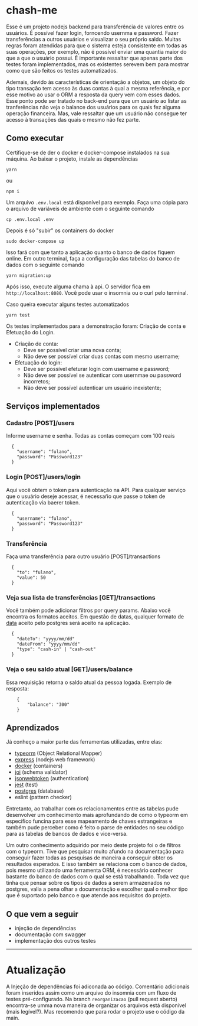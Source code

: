 # chash-me

Esse é um projeto nodejs backend para transferência de valores entre os usuários. É possível fazer login, forncendo usernma e password. Fazer transferências a outros usuários e visualizar o seu próprio saldo. Muitas regras foram atendidas para que o sistema esteja consistente em todas as suas operações, por exemplo, não é possível enviar uma quantia maior do que a que o usuário possui. 
É importante ressaltar que apenas parte dos testes foram implementados, mas os existentes serevem bem para mostrar como que são feitos os testes automatizados. 

Ademais, devido às características de orientação a objetos, um objeto do tipo transação tem acesso às duas contas à qual a mesma referência, e por esse motivo ao usar o ORM a resposta da query vem com esses dados. Esse ponto pode ser tratado no back-end para que um usuário ao listar as tranferências não veja o balance dos usuários para os quais fez alguma operação financeira. Mas, vale ressaltar que um usuário não consegue ter acesso à transações das quais o mesmo não fez parte.

## Como executar

Certifique-se de der o docker e docker-compose instalados na sua máquina. Ao baixar o projeto, instale as dependências

    yarn

ou

    npm i

Um arquivo `.env.local` está disponível para exemplo. Faça uma cópia para o arquivo de variáveis de ambiente com o seguinte comando

    cp .env.local .env

Depois é só "subir" os containers do docker

    sudo docker-compose up

Isso fará com que tanto a aplicação quanto o banco de dados fiquem online.
Em outro terminal, faça a configuração das tabelas do banco de dados com o seguinte comando

    yarn migration:up

Após isso, execute alguma chama à api. O servidor fica em ``http://localhost:8080``. Você pode usar o insomnia ou o curl pelo terminal.

Caso queira executar alguns testes automatizados
    
    yarn test
   
Os testes implementados para a demonstração foram: Criação de conta e Efetuação do Login.

- Criação de conta:
    - Deve ser possível criar uma nova conta;
    - Não deve ser possível criar duas contas com mesmo username;
- Efetuação do login:
    - Deve ser possível efeturar login com username e password;
    - Não deve ser possível se autenticar com usernmae ou password incorretos;
    - Não deve ser possível autenticar um usuário inexistente;

## Serviços implementados

### Cadastro [POST]/users

Informe username e senha. Todas as contas começam com 100 reais

      {
        "username": "fulano",
        "password": "Password123"
      }
  
 ### Login [POST]/users/login
 
 Aqui você obtem o token para autenticação na API. Para qualquer serviço que o usuário deseje acessar, é necessaŕio que passe o token de autenticação via baerer token.
 
      {
        "username": "fulano",
        "password": "Password123"
      }
 
### Transferência

Faça uma transferência para outro usuário [POST]/transactions

      {
        "to": "fulano",
        "value": 50
      }

### Veja sua lista de transferências [GET]/transactions

Você também pode adicionar filtros por query params. Abaixo você encontra os formatos aceitos. Em questão de datas, qualquer formato de [data](https://www.postgresql.org/docs/15/datatype-datetime.html#DATATYPE-DATETIME-INPUT) aceito pelo postgres será aceito na aplicação.

      {
        "dateTo": "yyyy/mm/dd"
        "dateFrom": "yyyy/mm/dd"
        "type": "cash-in" | "cash-out"
      }

### Veja o seu saldo atual [GET]/users/balance

Essa requisição retorna o saldo atual da pessoa logada. Exemplo de resposta:

        {
            "balance": "300"
        }


## Aprendizados

Já conheço a maior parte das ferramentas utilizadas, entre elas:

- [typeorm](https://typeorm.io/) (Object Relational Mapper)
- [express](https://www.npmjs.com/package/express) (nodejs web framework)
- [docker](https://www.docker.com/) (containers)
- [joi](https://joi.dev/api/) (schema validator)
- [jsonwebtoken](https://www.npmjs.com/package/jsonwebtoken) (authentication)
- [jest](https://jestjs.io/pt-BR/docs/getting-started) (test)
- [postgres](https://www.postgresql.org/) (database)
- eslint (pattern checker)

Entretanto, ao trabalhar com os relacionamentos entre as tabelas pude desenvolver um conhecimento mais aprofundando de como o typeorm em específico funcina para esse mapeamento de chaves estrangeiras e também pude perceber como é feito o parse de entidades no seu código para as tabelas de bancos de dados e vice-versa.

Um outro conhecimento adquirido por meio deste projeto foi o de filtros com o typeorm. Tive que pesquisar muito afundo na documentação para conseguir fazer todas as pesquisas de maneira a conseguir obter os resultados esperados. E isso também se relaciona com o banco de dados, pois mesmo utilizando uma ferramenta ORM, é necessário conhecer bastante do banco de dados com o qual se está trabalhando. Toda vez que tinha que pensar sobre os tipos de dados a serem armazenados no postgres, valia a pena olhar a documentação e escolher qual o melhor tipo que é suportado pelo banco e que atende aos requisitos do projeto.

## O que vem a seguir

- injeção de dependências
- documentação com swagger
- implementação dos outros testes

---

# Atualização

A Injeção de dependências foi adiconada ao código.
Comentário adicionais foram inseridos assim como um arquivo do insomnia com um fluxo de testes pré-configurado.
Na branch `reorganizacao` (pull request aberto) encontra-se umma nova maneira de organizar os arquivos está disponível (mais legível?). Mas recomendo que para rodar o projeto use o código da main.
